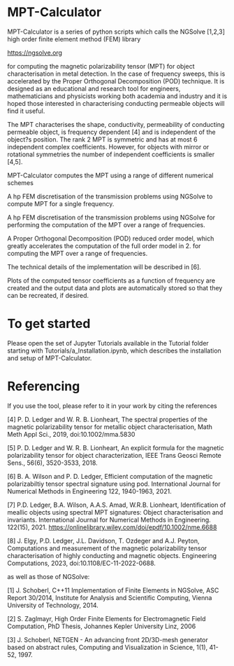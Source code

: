 # MPT-Calculator

MPT-Calculator is a series of python scripts which calls the NGSolve [1,2,3] high order finite element method (FEM) library

https://ngsolve.org

for computing the magnetic polarizability tensor (MPT) for object characterisation in metal detection. In the case of frequency sweeps, this is accelerated by the Proper Orthogonal Decomposition (POD) technique. It is designed as an educational and research tool for engineers, mathematicians and physicists working both academia and industry and it is hoped those interested in characterising conducting permeable objects will find it useful.

The MPT characterises the shape, conductivity, permeability of conducting permeable object, is frequency dependent [4] and is independent of the object?s position. The rank 2 MPT is symmetric and has at most 6 independent complex coefficients. However, for objects with mirror or rotational symmetries the number of independent coefficients is smaller [4,5].

MPT-Calculator computes the MPT using a range of different numerical schemes

A hp FEM discretisation of the transmission problems using NGSolve to compute MPT for a single frequency.

A hp FEM discretisation of the transmission problems using NGSolve for performing the computation of the MPT over a range of frequencies.

A Proper Orthogonal Decomposition (POD) reduced order model, which greatly accelerates the computation of the full order model in 2. for computing the MPT over a range of frequencies.

The technical details of the implementation will be described in [6].

Plots of the computed tensor coefficients as a function of frequency are created and the output data and plots are automatically stored so that they can be recreated, if desired.

# To get started

Please open the set of Jupyter Tutorials available in the Tutorial folder starting with Tutorials/a_Installation.ipynb, which describes the installation and setup of MPT-Calculator.


# Referencing

If you use the tool, please refer to it in your work by citing the references

[4] P. D. Ledger and W. R. B. Lionheart, The spectral properties of the magnetic polarizability tensor for metallic object characterisation, Math Meth Appl Sci., 2019, doi:10.1002/mma.5830

[5] P. D. Ledger and W. R. B. Lionheart, An explicit formula for the magnetic polarizability tensor for object characterization, IEEE Trans Geosci Remote Sens., 56(6), 3520-3533, 2018.

[6] B. A. Wilson and P. D. Ledger, Efficient computation of the magnetic polarizabiltiy tensor spectral signature using pod. International Journal for Numerical Methods in Engineering 122, 1940-1963, 2021.

[7] P.D. Ledger, B.A. Wilson, A.A.S. Amad, W.R.B. Lionheart, Identification of meallic objects using spectral MPT signatures: Object characterisation and invariants. International Journal for Numerical Methods in Engineering. 122(15), 2021. https://onlinelibrary.wiley.com/doi/epdf/10.1002/nme.6688

[8] J. Elgy, P.D. Ledger, J.L. Davidson, T. Ozdeger and A.J. Peyton, Computations and measurement of the magnetic polarizability tensor characterisation of highly conducting and magnetic objects. Engineering Computations, 2023, doi:10.1108/EC-11-2022-0688.

as well as those of NGSolve:

[1] J. Schoberl, C++11 Implementation of Finite Elements in NGSolve, ASC Report 30/2014, Institute for Analysis and Scientific Computing, Vienna University of Technology, 2014.

[2] S. Zaglmayr, High Order Finite Elements for Electromagnetic Field Computation, PhD Thesis, Johannes Kepler University Linz, 2006

[3] J. Schoberl, NETGEN - An advancing front 2D/3D-mesh generator based on abstract rules, Computing and Visualization in Science, 1(1), 41-52, 1997.
